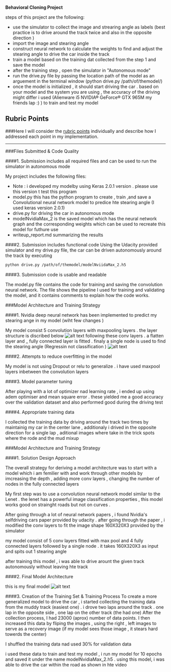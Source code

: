 **Behavioral Cloning Project**

steps of this project are the following:
* use the simulator to collect the image and strearing angle as labels (best practice is to drive around the track twice and also in the opposite direction )
* import the image and stearing angle 
* construct neural network to calculate the weights to find and adjust the stearing angle to drive the car inside the track 
* train a model based on the training dat collected from the step 1 and save the model 
* after the training step , open the simulator in  "Autonomous mode"
* run the drive.py file by passing the location path of the model as an arguement in the terminal window
          (python drive.py /path/of/themodel/)
* once the model is initialized , it should start driving the car . based on your model and the system you are using , the accuracy of the driving might differ i used (Alienware i5 NVIDIA® GeForce® GTX 965M   my friends lap :) ) to train and test my model



[//]: # (Image References)

[image1]: ./examples/placeholder.png "Model Visualization"
[image2]: ./examples/placeholder.png "Grayscaling"
[image3]: ./examples/placeholder_small.png "Recovery Image"
[image4]: ./examples/placeholder_small.png "Recovery Image"
[image5]: ./examples/placeholder_small.png "Recovery Image"
[image6]: ./examples/placeholder_small.png "Normal Image"
[image7]: ./examples/placeholder_small.png "Flipped Image"

## Rubric Points
###Here I will consider the [rubric points](https://review.udacity.com/#!/rubrics/432/view) individually and describe how I addressed each point in my implementation.  

---
###Files Submitted & Code Quality

####1. Submission includes all required files and can be used to run the simulator in autonomous mode

My project includes the following files:
* Note : i developed my modelby using Keras 2.0.1 version . please use this version t test this program
* model.py this has the python program to create , train ,and save a Convolutional neural network model to predice hte stearing angle (I used keras version 2.0.1)
* drive.py for driving the car in autonomous mode
* modelNvidiaMax_2 is the saved model which has the neural network graph and the corresponding weights which can be used to recreate this model for futhure use
* writeup_report.md  summarizing the results

####2. Submission includes functional code
Using the Udacity provided simulator and my drive.py file, the car can be driven autonomously around the track by executing 
```sh
python drive.py /path/of/themodel/modelNviidaMax_2.h5
```

####3. Submission code is usable and readable

The model.py file contains the code for training and saving the convolution neural network. The file shows the pipeline I used for training and validating the model, and it contains comments to explain how the code works.

###Model Architecture and Training Strategy

####1. Nvidia deep neural network has been implemented to predict my stearing ange in my model (wiht few changes )

My model consist 5 convolution layers with maxpooling layers . the layer structure is discribed below
![alt text][image1]
following these conv layers . a flatten layer and _ fully connected layer is fitted . finaly a single node is used to find the stearing angle (Regressin not classification )
![alt text][image1]

####2. Attempts to reduce overfitting in the model
 
My model is not using Dropout or relu to generalize  . i have used maxpool layers inbetween the convolution layers 

####3. Model parameter tuning

After playing with a lot of optimizer nad learning rate , i ended up using adem optimiser and mean square error . these yielded me a good accuracy over the validation dataset and also performed good during the driving test  

####4. Appropriate training data

I collected the training data by driving around the track two times by maintainig my car in the center lane , additionaly i drived in the opposite direction for a single lap , aditional images where take in the trick spots where the rode and the mud mixup 

###Model Architecture and Training Strategy

####1. Solution Design Approach

The overall strategy for deriving a model architecture was to start with a model which i am femilier with and work through other models by imcreasing the depth , adding more conv layers , changing the number of nodes in the fully connected layers 

My first step was to use a convolution neural network model similar to the Lenet  . the lenet has a powerful image classification properties , this model works good on strainght roads but not on curves . 

After going through a lot of neural network papers , i found Nvidia's selfdriving cars paper provided by udacity . after going through the paper , i modified the conv layers to fit the image shape 160X320X3 provided by the simulator 

my model consist of 5 conv layers fitted with max pool and 4 fully connected layers followed by a single node . it  takes 160X320X3 as input and spits out 1 stearing angle 



after training this model , i was able to drive arount the given track autonomously without leaving hte track 

####2. Final Model Architecture

this is my final model 
![alt text][image1]

####3. Creation of the Training Set & Training Process
To create a more generalized model to drive the car , i started collecting the training data from the muddy track (easiest one) . i drove two laps around the track . one lap in the opposite side , one lap on the other track (the had one)
After the collection process, I had 23000 (aprox) number of data points. I then increased  this data by fliping the images , using the right , left images to serve as a recovery image (if my model sees those image  , it stears hard towerds the center) 


I shuffled the training data nad used 30% for validation data 

i used these data to train and test my model , i run my model for 10 epochs and saved it under the name modelNvidiaMax_2.h5 . using this model, i was able to drive the car within the road as shown in hte video 
